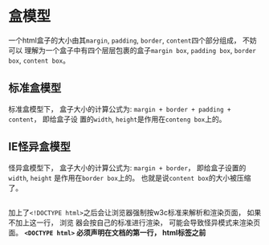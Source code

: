 # 盒模型

一个html盒子的大小由其`margin`, `padding`, `border`, `content`四个部分组成， 不妨可以
理解为一个盒子中有四个层层包裹的盒子`margin box`, `padding box`, `border box`,
`content box`。

## 标准盒模型

标准盒模型下， 盒子大小的计算公式为: `margin + border + padding + content`， 即给盒子设
置的`width`, `height`是作用在`conteng box`上的。

## IE怪异盒模型

怪异盒模型下， 盒子大小的计算公式为: `margin + border`， 即给盒子设置的`width`, `height`
是作用在`border box`上的。 也就是说`content box`的大小被压缩了。

## <!DOCTYPE html>

加上了`<!DOCTYPE html>`之后会让浏览器强制按w3c标准来解析和渲染页面， 如果不加上这一行， 浏览
器会按自己的标准进行渲染， 可能会导致怪异模式来渲染页面。
**`<DOCTYPE html>` 必须声明在文档的第一行， html标签之前**
